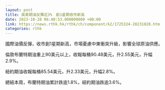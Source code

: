 ```yaml
---
layout: post
title: 英美期油反彈近3%　創1星期收市新高
date: 2023-10-28 06:40:53.000000000 +08:00
link: https://news.rthk.hk/rthk/ch/component/k2/1725324-20231028.htm
categories: rthk
---
```


國際油價反彈，收市創1星期新高，市場憂慮中東衝突升級，影響全球原油供應。

倫敦布蘭特期油重上90美元以上，收報每桶90.48美元，升2.55美元，升幅2.9%。

紐約期油收報每桶85.54美元，升2.33美元，升幅2.8%。

總結本周，布蘭特期油累計跌逾1.8%，紐約期油跌逾3.6%。
